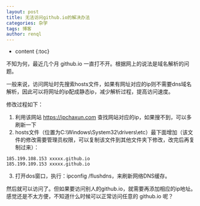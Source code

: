 ```yaml
---
layout: post
title: 无法访问github.io的解决办法
categories: 杂学
tags: 博客
author: renql
---
```


* content
{:toc}

不知为何，最近几个月 github.io 一直打不开。根据网上的说法是域名解析的问题。

一般来说，访问网址时先搜索hosts文件，如果有网址对应的ip则不需要dns域名解析，因此可以将网址的ip配成静态ip，减少解析过程，提高访问速度。

修改过程如下：
1. 利用该网站 https://ipchaxun.com 查找网站对应的ip，如果搜不到，可以多刷新一下  
2. hosts文件（位置为C:\Windows\System32\drivers\etc）最下面增加（该文件的修改需要管理员权限，可以复制该文件到其他文件夹下修改，改完后再复制过来）：
```
185.199.108.153 xxxxx.github.io
185.199.109.153 xxxxx.github.io
```
3. 打开dos窗口，执行：ipconfig /flushdns，来刷新网络DNS缓存。

然后就可以访问了。但如果要访问别人的github.io，就需要再添加相应的ip地址。感觉还是不太方便，不知道什么时候可以正常访问任意的 github.io 呢？
